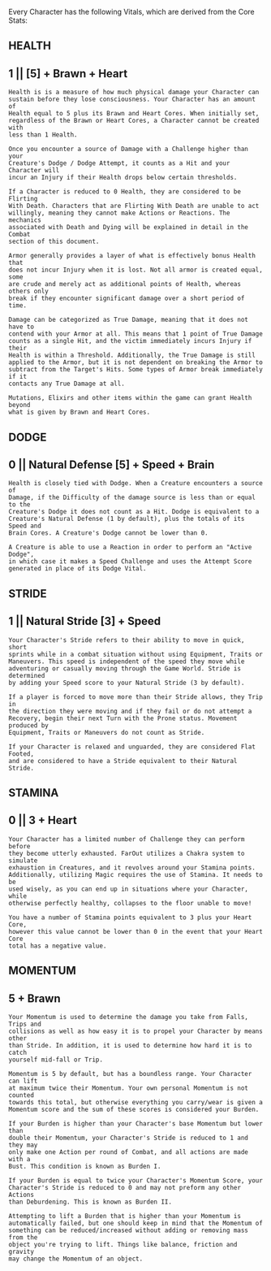 Every Character has the following Vitals, which are derived from the Core Stats:

HEALTH            
------
1 || [5] + Brawn + Heart 
------------------------

    Health is is a measure of how much physical damage your Character can
    sustain before they lose consciousness. Your Character has an amount of
    Health equal to 5 plus its Brawn and Heart Cores. When initially set,
    regardless of the Brawn or Heart Cores, a Character cannot be created with
    less than 1 Health.  
    
    Once you encounter a source of Damage with a Challenge higher than your
    Creature's Dodge / Dodge Attempt, it counts as a Hit and your Character will
    incur an Injury if their Health drops below certain thresholds. 

    If a Character is reduced to 0 Health, they are considered to be Flirting
    With Death. Characters that are Flirting With Death are unable to act
    willingly, meaning they cannot make Actions or Reactions. The mechanics
    associated with Death and Dying will be explained in detail in the Combat
    section of this document.

    Armor generally provides a layer of what is effectively bonus Health that
    does not incur Injury when it is lost. Not all armor is created equal, some
    are crude and merely act as additional points of Health, whereas others only
    break if they encounter significant damage over a short period of time.

    Damage can be categorized as True Damage, meaning that it does not have to
    contend with your Armor at all. This means that 1 point of True Damage
    counts as a single Hit, and the victim immediately incurs Injury if their
    Health is within a Threshold. Additionally, the True Damage is still
    applied to the Armor, but it is not dependent on breaking the Armor to
    subtract from the Target's Hits. Some types of Armor break immediately if it
    contacts any True Damage at all.

    Mutations, Elixirs and other items within the game can grant Health beyond
    what is given by Brawn and Heart Cores. 


DODGE
-----
0 || Natural Defense [5] + Speed + Brain
----------------------------------------
    
    Health is closely tied with Dodge. When a Creature encounters a source of
    Damage, if the Difficulty of the damage source is less than or equal to the
    Creature's Dodge it does not count as a Hit. Dodge is equivalent to a
    Creature's Natural Defense (1 by default), plus the totals of its Speed and
    Brain Cores. A Creature's Dodge cannot be lower than 0.

    A Creature is able to use a Reaction in order to perform an "Active Dodge",
    in which case it makes a Speed Challenge and uses the Attempt Score
    generated in place of its Dodge Vital. 

STRIDE 
------
1 || Natural Stride [3] + Speed 
-------------------------------

    Your Character's Stride refers to their ability to move in quick, short
    sprints while in a combat situation without using Equipment, Traits or
    Maneuvers. This speed is independent of the speed they move while
    adventuring or casually moving through the Game World. Stride is determined
    by adding your Speed score to your Natural Stride (3 by default). 
    
    If a player is forced to move more than their Stride allows, they Trip in
    the direction they were moving and if they fail or do not attempt a
    Recovery, begin their next Turn with the Prone status. Movement produced by
    Equipment, Traits or Maneuvers do not count as Stride. 
    
    If your Character is relaxed and unguarded, they are considered Flat Footed,
    and are considered to have a Stride equivalent to their Natural Stride.

STAMINA 
-------
0 || 3 + Heart
--------------

    Your Character has a limited number of Challenge they can perform before
    they become utterly exhausted. FarOut utilizes a Chakra system to simulate
    exhaustion in Creatures, and it revolves around your Stamina points.
    Additionally, utilizing Magic requires the use of Stamina. It needs to be
    used wisely, as you can end up in situations where your Character, while
    otherwise perfectly healthy, collapses to the floor unable to move!

    You have a number of Stamina points equivalent to 3 plus your Heart Core,
    however this value cannot be lower than 0 in the event that your Heart Core
    total has a negative value. 

MOMENTUM
--------
5 + Brawn
---------

    Your Momentum is used to determine the damage you take from Falls, Trips and
    collisions as well as how easy it is to propel your Character by means other
    than Stride. In addition, it is used to determine how hard it is to catch
    yourself mid-fall or Trip. 
    
    Momentum is 5 by default, but has a boundless range. Your Character can lift
    at maximum twice their Momentum. Your own personal Momentum is not counted
    towards this total, but otherwise everything you carry/wear is given a
    Momentum score and the sum of these scores is considered your Burden. 
    
    If your Burden is higher than your Character's base Momentum but lower than
    double their Momentum, your Character's Stride is reduced to 1 and they may
    only make one Action per round of Combat, and all actions are made with a
    Bust. This condition is known as Burden I. 
    
    If your Burden is equal to twice your Character's Momentum Score, your
    Character's Stride is reduced to 0 and may not preform any other Actions
    than Deburdening. This is known as Burden II.

    Attempting to lift a Burden that is higher than your Momentum is
    automatically failed, but one should keep in mind that the Momentum of
    something can be reduced/increased without adding or removing mass from the
    object you're trying to lift. Things like balance, friction and gravity
    may change the Momentum of an object.
